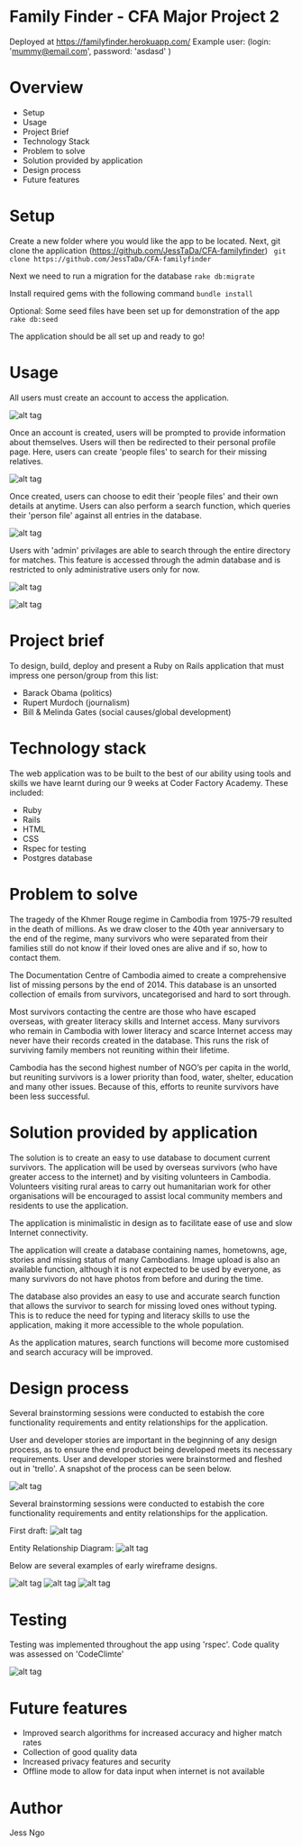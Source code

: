 #  Family Finder - CFA Major Project 2

Deployed at https://familyfinder.herokuapp.com/
 Example user: (login: 'mummy@email.com',   password: 'asdasd' )

# Overview
- Setup
- Usage
- Project Brief
- Technology Stack
- Problem to solve
- Solution provided by application
- Design process
- Future features


# Setup
Create a new folder where you would like the app to be located.
Next, git clone the application (https://github.com/JessTaDa/CFA-familyfinder)
``` git clone https://github.com/JessTaDa/CFA-familyfinder```

Next we need to run a migration for the database
```rake db:migrate```

Install required gems with the following command
```bundle install```

Optional: Some seed files have been set up for demonstration of the app
```rake db:seed```

The application should be all set up and ready to go!

# Usage
All users must create an account to access the application.

![alt tag](http://i.imgur.com/iXkRCfY.png)

Once an account is created, users will be prompted to provide information about themselves. Users will then be redirected to their personal profile page. Here, users can create 'people files' to search for their missing relatives.

![alt tag](http://i.imgur.com/yjmFpf3.png)



Once created, users can choose to edit their 'people files' and their own details at anytime. Users can also perform a search function, which queries their 'person file' against all entries in the database.

![alt tag](http://i.imgur.com/DMpzyPU.png)


Users with 'admin' privilages are able to search through the entire directory for matches. This feature is accessed through the admin database and is restricted to only administrative users only for now.

![alt tag](http://imgur.com/hLE8n5c.png)

![alt tag](http://i.imgur.com/MRJ4f4R.png)

# Project brief
To design, build, deploy and present a Ruby on Rails application that must impress one person/group from this list:
- Barack Obama (politics)
- Rupert Murdoch (journalism)
- Bill & Melinda Gates (social causes/global development)

# Technology stack
The web application was to be built to the best of our ability using tools and skills we have learnt during our 9 weeks at Coder Factory Academy. These included:
- Ruby
- Rails
- HTML
- CSS
- Rspec for testing
- Postgres database

# Problem to solve
The tragedy of the Khmer Rouge regime in Cambodia from 1975-79 resulted in the death of millions. As we draw closer to the 40th year anniversary to the end of the regime, many survivors who were separated from their families still do not know if their loved ones are alive and if so, how to contact them.  

The Documentation Centre of Cambodia aimed to create a comprehensive list of missing persons by the end of 2014. This database is an unsorted collection of emails from survivors, uncategorised and hard to sort through.

Most survivors contacting the centre are those who have escaped overseas, with greater literacy skills and Internet access. Many survivors who remain in Cambodia with lower literacy and scarce Internet access may never have their records created in the database. This runs the risk of surviving family members not reuniting within their lifetime.

Cambodia has the second highest number of NGO’s per capita in the world, but reuniting survivors is a lower priority than food, water, shelter, education and many other issues. Because of this, efforts to reunite survivors have been less successful.

# Solution provided by application
The solution is to create an easy to use database to document current survivors. The application will be used by overseas survivors (who have greater access to the internet) and by visiting volunteers in Cambodia. Volunteers visiting rural areas to carry out humanitarian work for other organisations will be encouraged to assist local community members and residents to use the application.

The application is minimalistic in design as to facilitate ease of use and slow Internet connectivity.

The application will create a database containing names, hometowns, age, stories and missing status of many Cambodians. Image upload is also an available function, although it is not expected to be used by everyone, as many survivors do not have photos from before and during the time.

The database also provides an easy to use and accurate search function that allows the survivor to search for missing loved ones without typing. This is to reduce the need for typing and literacy skills to use the application, making it more accessible to the whole population.

As the application matures, search functions will become more customised and search accuracy will be improved.


# Design process
Several brainstorming sessions were conducted to estabish the core functionality requirements and entity relationships for the application.

User and developer stories are important in the beginning of any design process, as to ensure the end product being developed meets its necessary requirements. User and developer stories were brainstormed and fleshed out in 'trello'. A snapshot of the process can be seen below.

![alt tag](http://i.imgur.com/Wmz8kYq.png)

Several brainstorming sessions were conducted to estabish the core functionality requirements and entity relationships for the application.

First draft:
![alt tag](http://i.imgur.com/PTFfUgg.jpg)

Entity Relationship Diagram:
![alt tag](http://i.imgur.com/tmsB1dW.png)

Below are several examples of early wireframe designs.

![alt tag](http://i.imgur.com/5GSYmpM.png)
![alt tag](http://i.imgur.com/IKogkVs.png)
![alt tag](http://i.imgur.com/SXJP89c.png)

# Testing
Testing was implemented throughout the app using 'rspec'. Code quality was assessed on 'CodeClimte'

![alt tag](http://i.imgur.com/EMXEt7y.png)

# Future features
- Improved search algorithms for increased accuracy and higher match rates
- Collection of good quality data
- Increased privacy features and security
- Offline mode to allow for data input when internet is not available




# Author
Jess Ngo

